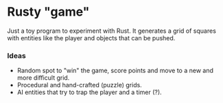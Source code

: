 # Rusty "game"

Just a toy program to experiment with Rust. It generates a grid of squares with entities like the player and objects that can be pushed.

### Ideas

- Random spot to "win" the game, score points and move to a new and more difficult grid.
- Procedural and hand-crafted (puzzle) grids.
- AI entities that try to trap the player and a timer (?).

